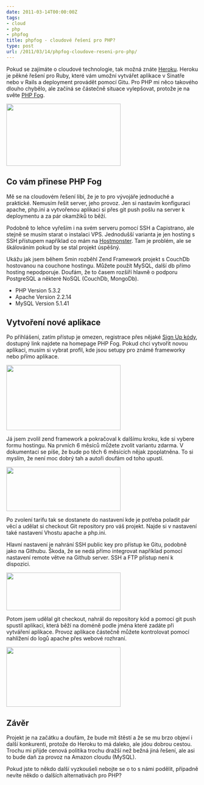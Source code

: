 ```yaml
---
date: 2011-03-14T00:00:00Z
tags:
- cloud
- php
- phpfog
title: phpfog - cloudové řešení pro PHP?
type: post
url: /2011/03/14/phpfog-cloudove-reseni-pro-php/
---
```


Pokud se zajímáte o cloudové technologie, tak možná znáte <a href="https://heroku.com/">Heroku</a>. Heroku je pěkné řešení pro Ruby, které vám umožní vytvářet aplikace v Sinatře nebo v Rails a deployment provádět pomocí Gitu. Pro PHP mi něco takového dlouho chybělo, ale začíná se částečně situace vylepšovat, protože je na světe <a href="https://phpfog.com">PHP Fog</a>.

<a href="https://blog.prskavec.net/wp-content/uploads/2011/03/phpfog-homepage-3.jpg"></a><a href="https://blog.prskavec.net/wp-content/uploads/2011/03/phpfog-homepage-4.jpg"><img class="aligncenter size-medium wp-image-6432" title="phpfog-homepage-4" src="https://blog.prskavec.net/wp-content/uploads/2011/03/phpfog-homepage-4-300x163.jpg" alt="" width="300" height="163" /></a>
<h2>Co vám přinese PHP Fog</h2>
Mě se na cloudovém řešení libí, že je to pro vývojáře jednoduché a praktické. Nemusím řešit server, jeho provoz. Jen si nastavím konfiguraci apache, php.ini a vytvořenou aplikaci si přes git push pošlu na server k deploymentu a za pár okamžiků to běží.

Podobně to lehce vyřeším i na svém serveru pomocí SSH a Capistrano, ale stejně se musím starat o instalaci VPS. Jednodušší varianta je jen hosting s SSH přístupem například co mám na <a href="https://www.hostmonster.com">Hostmonster</a>. Tam je problém, ale se škálováním pokud by se stal projekt úspěšný.

Ukážu jak jsem během 5min rozběhl Zend Framework projekt s CouchDb hostovanou na couchone hostingu. Můžete použít MySQL, další db přímo hosting nepodporuje. Doufám, že to časem rozšíří hlavně o podporu PostgreSQL a některé NoSQL (CouchDb, MongoDb).
<ul>
	<li>PHP Version 5.3.2</li>
	<li>Apache Version 2.2.14</li>
	<li>MySQL Version 5.1.41</li>
</ul>
<h2>Vytvoření nové aplikace</h2>
Po přihlášení, zatím přístup je omezen, registrace přes nějaké <a href="https://phpfog.com/#sign-up">Sign Up kódy</a>, dostupný link najdete na homepage PHP Fog. Pokud chci vytvořit novou aplikaci, musím si vybrat profil, kde jsou setupy pro známé frameworky nebo přímo aplikace.

<a href="https://blog.prskavec.net/wp-content/uploads/2011/03/phpfog-newapp-3.jpg"><img class="aligncenter size-medium wp-image-6422" title="phpfog-newapp-3" src="https://blog.prskavec.net/wp-content/uploads/2011/03/phpfog-newapp-3-300x171.jpg" alt="" width="300" height="171" /></a>

Já jsem zvolil zend framework a pokračoval k dalšímu kroku, kde si vybere formu hostingu. Na prvních 6 měsíců můžete zvolit variantu zdarma. V dokumentaci se píše, že bude po těch 6 měsících nějak zpoplatněna. To si myslím, že není moc dobrý tah a autoři doufám od toho upustí.

<a href="https://blog.prskavec.net/wp-content/uploads/2011/03/phpfog-price-3.jpg"><img class="aligncenter size-medium wp-image-6423" title="phpfog-price-3" src="https://blog.prskavec.net/wp-content/uploads/2011/03/phpfog-price-3-300x116.jpg" alt="" width="300" height="116" /></a>

Po zvolení tarifu tak se dostanete do nastavení kde je potřeba poladit pár věcí a udělat si checkout Git repository pro váš projekt. Najde si v nastavení také nastavení Vhostu apache a php.ini.

Hlavní nastavení je nahrání SSH public key pro přístup ke Gitu, podobně jako na Githubu. Škoda, že se nedá přímo integrovat například pomocí nastavení remote větve na Github server. SSH a FTP přístup není k dispozici.

<a href="https://blog.prskavec.net/wp-content/uploads/2011/03/phpfog-sourcecode-3.jpg"><img class="aligncenter size-medium wp-image-6424" title="phpfog-sourcecode-3" src="https://blog.prskavec.net/wp-content/uploads/2011/03/phpfog-sourcecode-3-300x99.jpg" alt="" width="300" height="99" /></a>

Potom jsem udělal git checkout, nahrál do repository kód a pomocí git push spustil aplikaci, která běží na doméně podle jména které zadáte při vytváření aplikace. Provoz aplikace částečně můžete kontrolovat pomocí nahlížení do logů apache přes webové rozhraní.

<a href="https://blog.prskavec.net/wp-content/uploads/2011/03/phpfog-logs-3.jpg"><img class="aligncenter size-medium wp-image-6421" title="phpfog-logs-3" src="https://blog.prskavec.net/wp-content/uploads/2011/03/phpfog-logs-3-300x157.jpg" alt="" width="300" height="157" /></a>
<h2>Závěr</h2>
Projekt je na začátku a doufám, že bude mít štěstí a že se mu brzo objeví i další konkurenti, protože do Heroku to má daleko, ale jdou dobrou cestou. Trochu mi přijde cenová politika trochu dražší než bežná jiná řešení, ale asi to bude daň za provoz na Amazon cloudu (MySQL).

Pokud jste to někdo další vyzkoušeli nebojte se o to s námi podělit, případně nevíte někdo o dalších alternativách pro PHP?

&nbsp;

&nbsp;
